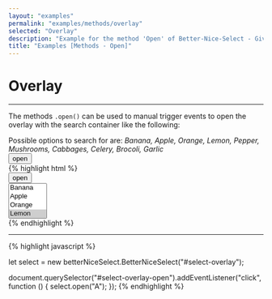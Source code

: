 ```yaml
---
layout: "examples"
permalink: "examples/methods/overlay"
selected: "Overlay"
description: "Example for the method 'Open' of Better-Nice-Select - Gives an overview how to use the methods and how it looks like"
title: "Examples [Methods - Open]"
---
```


# **Overlay**

---
The methods `.open()` can be used to manual trigger events to open the overlay with the search container like the following:

<div class="alert alert-light d-flex justify-content-start align-items-center font-size-13" role="alert">
        <i class="fa-solid fa-circle-info pe-2"></i>Possible options to search for are: <i class="ms-2">Banana, Apple, Orange, Lemon, Pepper, Mushrooms, Cabbages, Celery, Brocoli, Garlic</i>
</div>

<div class="container my-4 border rounded p-0">
    <div class="d-flex justify-content-start align-items-center m-4">
        <button type="button" class="btn btn-outline-primary me-2" id="methods-overlay-open">open</button>
    </div>
    <div class="p-5 border-bottom">
        <select multiple="multiple" id="methods-overlay" hidden="hidden">
            <option value="Banana">Banana</option>
            <option value="Apple">Apple</option>
            <option value="Orange">Orange</option>
            <option value="Lemon" selected="selected">Lemon</option>
            <option value="Pepper">Pepper</option>
            <option value="Mushrooms">Mushrooms</option>
            <option value="Cabbages">Cabbages</option>
            <option value="Celery">Celery</option>
            <option value="Garlic">Garlic</option>
            <option value="Brocoli">Brocoli</option>
        </select>
    </div>
    <div class="bg-highlight rounded">
{% highlight html %}
<div class="container">
    <div class="d-flex justify-content-start align-items-center m-4">
        <button type="button" class="btn btn-outline-primary me-2" id="select-overlay-open">open</button>
    </div>
    <select multiple="multiple" id="select-overlay">
        <option value="Banana">Banana</option>
        <option value="Apple">Apple</option>
        <option value="Orange">Orange</option>
        <option value="Lemon" selected="selected">Lemon</option>
        <option value="Pepper">Pepper</option>
        <option value="Mushrooms">Mushrooms</option>
        <option value="Cabbages">Cabbages</option>
        <option value="Celery">Celery</option>
        <option value="Garlic">Garlic</option>
        <option value="Brocoli">Brocoli</option>
    </select>
</div>
{% endhighlight %}
<hr>
{% highlight javascript %}

let select = new betterNiceSelect.BetterNiceSelect("#select-overlay");

document.querySelector("#select-overlay-open").addEventListener("click", function () {
    select.open("A");
});
{% endhighlight %}
    </div>
</div>
